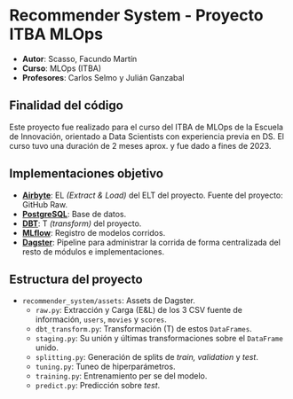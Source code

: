 # Recommender System - Proyecto ITBA MLOps

- **Autor**: Scasso, Facundo Martín
- **Curso**: MLOps (ITBA)
- **Profesores**: Carlos Selmo y Julián Ganzabal

## Finalidad del código

Este proyecto fue realizado para el curso del ITBA de MLOps de la Escuela de Innovación, orientado a Data Scientists con experiencia previa en DS. El curso tuvo una duración de 2 meses aprox. y fue dado a fines de 2023.

## Implementaciones objetivo

- [**Airbyte**](https://airbyte.com/): EL _(Extract & Load)_ del ELT del proyecto. Fuente del proyecto: GitHub Raw.
- [**PostgreSQL**](https://www.postgresql.org/): Base de datos.
- [**DBT**](https://www.getdbt.com/): T _(transform)_ del proyecto.
- [**MLflow**](https://mlflow.org/): Registro de modelos corridos.
- [**Dagster**](https://dagster.io/): Pipeline para administrar la corrida de forma centralizada del resto de módulos e implementaciones.

## Estructura del proyecto

- `recommender_system/assets`: Assets de Dagster.
  - `raw.py`: Extracción y Carga (E&L) de los 3 CSV fuente de información, `users`, `movies` y `scores`.
  - `dbt_transform.py`: Transformación (T) de estos `DataFrames`.
  - `staging.py`: Su unión y últimas transformaciones sobre el `DataFrame` unido.
  - `splitting.py`: Generación de splits de _train, validation_ y _test_.
  - `tuning.py`: Tuneo de hiperparámetros.
  - `training.py`: Entrenamiento per se del modelo.
  - `predict.py`: Predicción sobre _test_.
